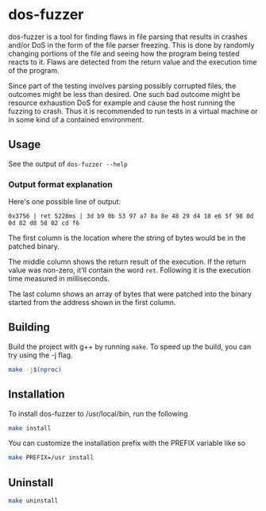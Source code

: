 # dos-fuzzer

dos-fuzzer is a tool for finding flaws in file parsing that results in crashes and/or DoS in the form of the file parser freezing. This is done by randomly changing portions of the file and seeing how the program being tested reacts to it. Flaws are detected from the return value and the execution time of the program.

Since part of the testing involves parsing possibly corrupted files, the outcomes might be less than desired. One such bad outcome might be resource exhaustion DoS for example and cause the host running the fuzzing to crash. Thus it is recommended to run tests in a virtual machine or in some kind of a contained environment.

## Usage
See the output of `dos-fuzzer --help`

### Output format explanation
Here's one possible line of output:
```
0x3756 | ret 5228ms | 3d b9 0b 53 97 a7 8a 8e 48 29 d4 18 e6 5f 98 0d 0d 82 d8 58 02 cd f6
```
The first column is the location where the string of bytes would be in the patched binary.

The middle column shows the return result of the execution. If the return value was non-zero, it'll contain the word `ret`. Following it is the execution time measured in milliseconds.

The last column shows an array of bytes that were patched into the binary started from the address shown in the first column.

## Building
Build the project with g++ by running `make`. To speed up the build, you can try using the -j flag.
```sh
make -j$(nproc)
```

## Installation
To install dos-fuzzer to /usr/local/bin, run the following
```sh
make install
```
You can customize the installation prefix with the PREFIX variable like so
```sh
make PREFIX=/usr install
```

## Uninstall
```sh
make uninstall
```

